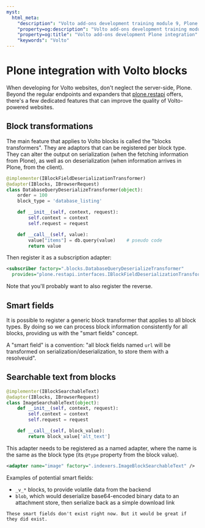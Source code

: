 ```yaml
---
myst:
  html_meta:
    "description": "Volto add-ons development training module 9, Plone integration"
    "property=og:description": "Volto add-ons development training module 9"
    "property=og:title": "Volto add-ons development Plone integration"
    "keywords": "Volto"
---
```


# Plone integration with Volto blocks

When developing for Volto websites, don't neglect the server-side, Plone.
Beyond the regular endpoints and expanders that [plone.restapi] offers,
there's a few dedicated features that can improve the quality of Volto-powered
websites.

## Block transformations

The main feature that applies to Volto blocks is called the "blocks
transformers". They are adaptors that can be registered per block type.
They can alter the output on serialization (when the fetching information from Plone),
as well as on deserialization (when information arrives in Plone, from the client).

```python
@implementer(IBlockFieldDeserializationTransformer)
@adapter(IBlocks, IBrowserRequest)
class DatabaseQueryDeserializeTransformer(object):
    order = 100
    block_type = 'database_listing'

    def __init__(self, context, request):
        self.context = context
        self.request = request

    def __call__(self, value):
        value["items"] = db.query(value)    # pseudo code
        return value
```

Then register it as a subscription adapter:

```xml
<subscriber factory=".blocks.DatabaseQueryDeserializeTransformer"
  provides="plone.restapi.interfaces.IBlockFieldDeserializationTransformer"/>
```

Note that you'll probably want to also register the reverse.

## Smart fields

It is possible to register a generic block transformer that applies to all
block types. By doing so we can process block information consistently for all
blocks, providing us with the "smart fields" concept.

A "smart field" is a convention: "all block fields named `url` will be
transformed on serialization/deserialization, to store them with a resolveuid".

## Searchable text from blocks

```python
@implementer(IBlockSearchableText)
@adapter(IBlocks, IBrowserRequest)
class ImageSearchableText(object):
    def __init__(self, context, request):
        self.context = context
        self.request = request

    def __call__(self, block_value):
        return block_value['alt_text']
```

This adapter needs to be registered as a named adapter, where the name is the
same as the block type (its `@type` property from the block value).

```xml
<adapter name="image" factory=".indexers.ImageBlockSearchableText" />
```

Examples of potential smart fields:

- `_v_*` blocks, to provide volatile data from the backend
- `blob`, which would deserialize base64-encoded binary data to an attachment
  store, then serialize back as a simple download link

```{note}
These smart fields don't exist right now. But it would be great if
they did exist.
```

[plone.restapi]: https://github.com/plone/plone.restapi
